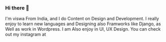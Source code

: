 ### Hi there 👋

I'm viswa From India, and I do Content on Design and Development. I really enjoy to learn new languages and Designing also Framworks like Django, as Well as work in Wordpress. I am Also enjoy in UI, UX Design. You can check out my instagram at 
